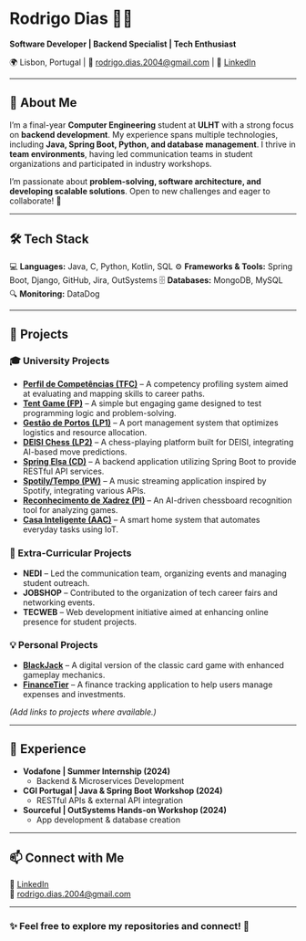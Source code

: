 # **Rodrigo Dias** 👨‍💻  
**Software Developer | Backend Specialist | Tech Enthusiast**  

🌍 Lisbon, Portugal | 📩 rodrigo.dias.2004@gmail.com | 🔗 [LinkedIn](https://www.linkedin.com/in/rodrigo-dias3/)  

---

## **👋 About Me**  
I’m a final-year **Computer Engineering** student at **ULHT** with a strong focus on **backend development**. My experience spans multiple technologies, including **Java, Spring Boot, Python, and database management**. I thrive in **team environments**, having led communication teams in student organizations and participated in industry workshops.  

I’m passionate about **problem-solving, software architecture, and developing scalable solutions**. Open to new challenges and eager to collaborate! 🚀  

---

## **🛠 Tech Stack**  
💻 **Languages:** Java, C, Python, Kotlin, SQL
⚙️ **Frameworks & Tools:** Spring Boot, Django, GitHub, Jira, OutSystems
🗄 **Databases:** MongoDB, MySQL  
🔍 **Monitoring:** DataDog  

---

## **📌 Projects**  

### **🎓 University Projects**  
- **[Perfil de Competências (TFC)]()** – A competency profiling system aimed at evaluating and mapping skills to career paths.  
- **[Tent Game (FP)]()** – A simple but engaging game designed to test programming logic and problem-solving.  
- **[Gestão de Portos (LP1)]()** – A port management system that optimizes logistics and resource allocation.  
- **[DEISI Chess (LP2)]()** – A chess-playing platform built for DEISI, integrating AI-based move predictions.  
- **[Spring Elsa (CD)]()** – A backend application utilizing Spring Boot to provide RESTful API services.  
- **[Spotily/Tempo (PW)]()** – A music streaming application inspired by Spotify, integrating various APIs.  
- **[Reconhecimento de Xadrez (PI)]()** – An AI-driven chessboard recognition tool for analyzing games.  
- **[Casa Inteligente (AAC)]()** – A smart home system that automates everyday tasks using IoT.  

### **🔹 Extra-Curricular Projects**  
- **NEDI** – Led the communication team, organizing events and managing student outreach.  
- **JOBSHOP** – Contributed to the organization of tech career fairs and networking events.  
- **TECWEB** – Web development initiative aimed at enhancing online presence for student projects.  

### **💡 Personal Projects**  
- **[BlackJack]()** – A digital version of the classic card game with enhanced gameplay mechanics.  
- **[FinanceTier]()** – A finance tracking application to help users manage expenses and investments.  

_(Add links to projects where available.)_  

---

## **💼 Experience**  
- **Vodafone | Summer Internship (2024)**  
  - Backend & Microservices Development  
- **CGI Portugal | Java & Spring Boot Workshop (2024)**  
  - RESTful APIs & external API integration  
- **Sourceful | OutSystems Hands-on Workshop (2024)**  
  - App development & database creation  

---

## **📫 Connect with Me**  
🔗 [LinkedIn](https://www.linkedin.com/in/rodrigo-dias3/)  
📧 rodrigo.dias.2004@gmail.com  

---

### ✨ Feel free to explore my repositories and connect! 🚀  
